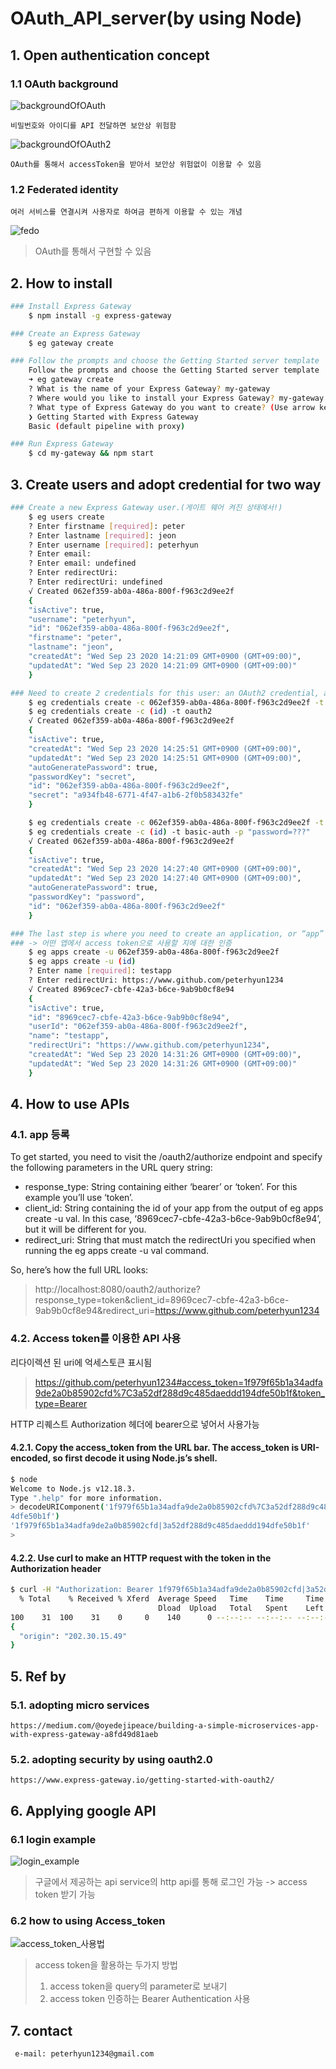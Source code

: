 # OAuth_API_server(by using Node)

## 1. Open authentication concept
### 1.1 OAuth background
![backgroundOfOAuth](https://user-images.githubusercontent.com/46476398/72710739-12424200-3bab-11ea-997c-550adda4af5c.PNG)
    
    비밀번호와 아이디를 API 전달하면 보안상 위험함
![backgroundOfOAuth2](https://user-images.githubusercontent.com/46476398/72710744-13736f00-3bab-11ea-9fab-b17b27179894.PNG)
    
    OAuth를 통해서 accessToken을 받아서 보안상 위험없이 이용할 수 있음
### 1.2 Federated identity
    여러 서비스를 연결시켜 사용자로 하여금 편하게 이용할 수 있는 개념
![fedo](https://cdn-images-1.medium.com/max/1600/1*6TeBm2nxup6YeDm7axm_uA.png)
>OAuth를 통해서 구현할 수 있음

## 2. How to install
``` bash
### Install Express Gateway
    $ npm install -g express-gateway

### Create an Express Gateway
    $ eg gateway create

### Follow the prompts and choose the Getting Started server template
    Follow the prompts and choose the Getting Started server template
    ➜ eg gateway create
    ? What is the name of your Express Gateway? my-gateway
    ? Where would you like to install your Express Gateway? my-gateway
    ? What type of Express Gateway do you want to create? (Use arrow keys)
    ❯ Getting Started with Express Gateway
    Basic (default pipeline with proxy)

### Run Express Gateway
    $ cd my-gateway && npm start
```

## 3. Create users and adopt credential for two way
```bash
### Create a new Express Gateway user.(게이트 웨어 켜진 상태에서!)
    $ eg users create
    ? Enter firstname [required]: peter
    ? Enter lastname [required]: jeon
    ? Enter username [required]: peterhyun
    ? Enter email:
    ? Enter email: undefined
    ? Enter redirectUri:
    ? Enter redirectUri: undefined
    √ Created 062ef359-ab0a-486a-800f-f963c2d9ee2f
    {
    "isActive": true,
    "username": "peterhyun",
    "id": "062ef359-ab0a-486a-800f-f963c2d9ee2f",
    "firstname": "peter",
    "lastname": "jeon",
    "createdAt": "Wed Sep 23 2020 14:21:09 GMT+0900 (GMT+09:00)",
    "updatedAt": "Wed Sep 23 2020 14:21:09 GMT+0900 (GMT+09:00)"
    }

### Need to create 2 credentials for this user: an OAuth2 credential, and a basic-auth (password) credential
    $ eg credentials create -c 062ef359-ab0a-486a-800f-f963c2d9ee2f -t oauth2
    $ eg credentials create -c (id) -t oauth2
    √ Created 062ef359-ab0a-486a-800f-f963c2d9ee2f
    {
    "isActive": true,
    "createdAt": "Wed Sep 23 2020 14:25:51 GMT+0900 (GMT+09:00)",
    "updatedAt": "Wed Sep 23 2020 14:25:51 GMT+0900 (GMT+09:00)",
    "autoGeneratePassword": true,
    "passwordKey": "secret",
    "id": "062ef359-ab0a-486a-800f-f963c2d9ee2f",
    "secret": "a934fb48-6771-4f47-a1b6-2f0b583432fe"
    }

    $ eg credentials create -c 062ef359-ab0a-486a-800f-f963c2d9ee2f -t basic-auth -p "password=???"
    $ eg credentials create -c (id) -t basic-auth -p "password=???"
    √ Created 062ef359-ab0a-486a-800f-f963c2d9ee2f
    {
    "isActive": true,
    "createdAt": "Wed Sep 23 2020 14:27:40 GMT+0900 (GMT+09:00)",
    "updatedAt": "Wed Sep 23 2020 14:27:40 GMT+0900 (GMT+09:00)",
    "autoGeneratePassword": true,
    "passwordKey": "password",
    "id": "062ef359-ab0a-486a-800f-f963c2d9ee2f"
    }

### The last step is where you need to create an application, or “app” 
### -> 어떤 앱에서 access token으로 사용할 지에 대한 인증
    $ eg apps create -u 062ef359-ab0a-486a-800f-f963c2d9ee2f
    $ eg apps create -u (id)
    ? Enter name [required]: testapp
    ? Enter redirectUri: https://www.github.com/peterhyun1234
    √ Created 8969cec7-cbfe-42a3-b6ce-9ab9b0cf8e94
    {
    "isActive": true,
    "id": "8969cec7-cbfe-42a3-b6ce-9ab9b0cf8e94",
    "userId": "062ef359-ab0a-486a-800f-f963c2d9ee2f",
    "name": "testapp",
    "redirectUri": "https://www.github.com/peterhyun1234",
    "createdAt": "Wed Sep 23 2020 14:31:26 GMT+0900 (GMT+09:00)",
    "updatedAt": "Wed Sep 23 2020 14:31:26 GMT+0900 (GMT+09:00)"
    }
```

## 4. How to use APIs

### 4.1. app 등록
To get started, you need to visit the /oauth2/authorize endpoint and specify the following parameters in the URL query string:

* response_type: String containing either ‘bearer’ or ‘token’. For this example you’ll use ‘token’.
* client_id: String containing the id of your app from the output of eg apps create -u val. In this case, ‘8969cec7-cbfe-42a3-b6ce-9ab9b0cf8e94’, but it will be different for you.
* redirect_uri: String that must match the redirectUri you specified when running the eg apps create -u val command.

So, here’s how the full URL looks: 
> http://localhost:8080/oauth2/authorize?response_type=token&client_id=8969cec7-cbfe-42a3-b6ce-9ab9b0cf8e94&redirect_uri=https://www.github.com/peterhyun1234

### 4.2. Access token를 이용한 API 사용
리다이렉션 된 uri에 억세스토큰 표시됨
> https://github.com/peterhyun1234#access_token=1f979f65b1a34adfa9de2a0b85902cfd%7C3a52df288d9c485daeddd194dfe50b1f&token_type=Bearer<br>

HTTP 리퀘스트 Authorization 헤더에  bearer으로 넣어서 사용가능


#### 4.2.1. Copy the access_token from the URL bar. The access_token is URI-encoded, so first decode it using Node.js’s shell.

```bash
$ node
Welcome to Node.js v12.18.3.
Type ".help" for more information.
> decodeURIComponent('1f979f65b1a34adfa9de2a0b85902cfd%7C3a52df288d9c485daeddd19
4dfe50b1f')
'1f979f65b1a34adfa9de2a0b85902cfd|3a52df288d9c485daeddd194dfe50b1f'
>
```

#### 4.2.2. Use curl to make an HTTP request with the token in the Authorization header

```bash
$ curl -H "Authorization: Bearer 1f979f65b1a34adfa9de2a0b85902cfd|3a52df288d9c485daeddd194dfe50b1f" http://localhost:8080/ip
  % Total    % Received % Xferd  Average Speed   Time    Time     Time  Current
                                 Dload  Upload   Total   Spent    Left  Speed
100    31  100    31    0     0    140      0 --:--:-- --:--:-- --:--:--   140
{
  "origin": "202.30.15.49"
}
```

## 5. Ref by

### 5.1. adopting micro services 
    https://medium.com/@oyedejipeace/building-a-simple-microservices-app-with-express-gateway-a8fd49d81aeb
### 5.2. adopting security by using oauth2.0
    https://www.express-gateway.io/getting-started-with-oauth2/


## 6. Applying google API
### 6.1 login example
![login_example](https://user-images.githubusercontent.com/46476398/73237660-a62e9200-41d9-11ea-8aee-eaf37017d80b.PNG)
> 구글에서 제공하는 api service의 http api를 통해 로그인 가능 -> access token 받기 가능

### 6.2 how to using Access_token
![access_token_사용법](https://user-images.githubusercontent.com/46476398/73237583-623b8d00-41d9-11ea-8cd9-c7f5005641c5.PNG)
> access token을 활용하는 두가지 방법
> 1. access token을 query의 parameter로 보내기
> 2. access token 인증하는 Bearer Authentication 사용

## 7. contact
     e-mail: peterhyun1234@gmail.com
